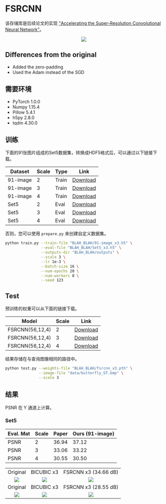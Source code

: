 # FSRCNN

该存储库是后续论文的实现 ["Accelerating the Super-Resolution Convolutional Neural Network"](https://arxiv.org/abs/1608.00367)。

<center><img src="./thumbnails/fig1.png"></center>

## Differences from the original

- Added the zero-padding
- Used the Adam instead of the SGD

## 需要环境

- PyTorch 1.0.0
- Numpy 1.15.4
- Pillow 5.4.1
- h5py 2.8.0
- tqdm 4.30.0

## 训练

下面的91张图片组成的Set5数据集，转换成HDF5格式后，可以通过以下链接下载。

| Dataset | Scale | Type | Link |
|---------|-------|------|------|
| 91-image | 2 | Train | [Download](https://www.dropbox.com/s/01z95js39kgw1qv/91-image_x2.h5?dl=0) |
| 91-image | 3 | Train | [Download](https://www.dropbox.com/s/qx4swlt2j7u4twr/91-image_x3.h5?dl=0) |
| 91-image | 4 | Train | [Download](https://www.dropbox.com/s/vobvi2nlymtvezb/91-image_x4.h5?dl=0) |
| Set5 | 2 | Eval | [Download](https://www.dropbox.com/s/4kzqmtqzzo29l1x/Set5_x2.h5?dl=0) |
| Set5 | 3 | Eval | [Download](https://www.dropbox.com/s/kyhbhyc5a0qcgnp/Set5_x3.h5?dl=0) |
| Set5 | 4 | Eval | [Download](https://www.dropbox.com/s/ihtv1acd48cof14/Set5_x4.h5?dl=0) |

否则，您可以使用 `prepare.py` 来创建自定义数据集。

```bash
python train.py --train-file "BLAH_BLAH/91-image_x3.h5" \
                --eval-file "BLAH_BLAH/Set5_x3.h5" \
                --outputs-dir "BLAH_BLAH/outputs" \
                --scale 3 \
                --lr 1e-3 \
                --batch-size 16 \
                --num-epochs 20 \
                --num-workers 8 \
                --seed 123                
```

## Test

预训练的权重可以从下面的链接下载。

| Model | Scale | Link |
|-------|-------|------|
| FSRCNN(56,12,4) | 2 | [Download](https://www.dropbox.com/s/1k3dker6g7hz76s/fsrcnn_x2.pth?dl=0) |
| FSRCNN(56,12,4) | 3 | [Download](https://www.dropbox.com/s/pm1ed2nyboulz5z/fsrcnn_x3.pth?dl=0) |
| FSRCNN(56,12,4) | 4 | [Download](https://www.dropbox.com/s/vsvumpopupdpmmu/fsrcnn_x4.pth?dl=0) |

结果存储在与查询图像相同的路径中。

```bash
python test.py --weights-file "BLAH_BLAH/fsrcnn_x3.pth" \
               --image-file "data/butterfly_GT.bmp" \
               --scale 3
```

## 结果

PSNR 在 Y 通道上计算。

### Set5

| Eval. Mat | Scale | Paper | Ours (91-image) |
|-----------|-------|-------|-----------------|
| PSNR | 2 | 36.94 | 37.12 |
| PSNR | 3 | 33.06 | 33.22 |
| PSNR | 4 | 30.55 | 30.50 |

<table>
    <tr>
        <td><center>Original</center></td>
        <td><center>BICUBIC x3</center></td>
        <td><center>FSRCNN x3 (34.66 dB)</center></td>
    </tr>
    <tr>
    	<td>
    		<center><img src="./data/lenna.bmp""></center>
    	</td>
    	<td>
    		<center><img src="./data/lenna_bicubic_x3.bmp"></center>
    	</td>
    	<td>
    		<center><img src="./data/lenna_fsrcnn_x3.bmp"></center>
    	</td>
    </tr>
    <tr>
        <td><center>Original</center></td>
        <td><center>BICUBIC x3</center></td>
        <td><center>FSRCNN x3 (28.55 dB)</center></td>
    </tr>
    <tr>
    	<td>
    		<center><img src="./data/butterfly_GT.bmp""></center>
    	</td>
    	<td>
    		<center><img src="./data/butterfly_GT_bicubic_x3.bmp"></center>
    	</td>
    	<td>
    		<center><img src="./data/butterfly_GT_fsrcnn_x3.bmp"></center>
    	</td>
    </tr>
</table>
